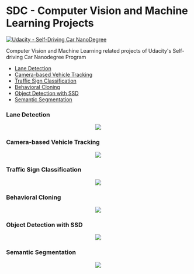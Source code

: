 ﻿# SDC - Computer Vision and Machine Learning Projects
[![Udacity - Self-Driving Car NanoDegree](https://s3.amazonaws.com/udacity-sdc/github/shield-carnd.svg)](http://www.udacity.com/drive)

Computer Vision and Machine Learning related projects of Udacity's Self-driving Car Nanodegree Program  
* [Lane Detection](./LaneDetection/)
* [Camera-based Vehicle Tracking](./CameraBasedVehicleTracking/)
* [Traffic Sign Classification](./TrafficSignClassification/)
* [Behavioral Cloning](./BehavioralCloning/)
* [Object Detection with SSD](./ObjectDetection/)
* [Semantic Segmentation](./SemanticSegmentation/)

### Lane Detection

<p align="center">
  <img src="./LaneDetection/lane_detection.gif">
</p>

### Camera-based Vehicle Tracking

<p align="center">
  <img src="./CameraBasedVehicleTracking/vehicle_tracking.gif">
</p>

### Traffic Sign Classification


<p align="center">
  <img src="./TrafficSignClassification/traffic_sign_classification.png">
</p>

### Behavioral Cloning

<p align="center">
  <img src="./BehavioralCloning/behavioral_cloning.gif">
</p>

### Object Detection with SSD

<p align="center">
  <img src="./ObjectDetection/ssd.gif">
</p>

### Semantic Segmentation

<p align="center">
  <img src="./SemanticSegmentation/imgs/test_image.png">
</p>
